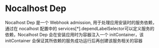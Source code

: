 # Nocalhost Dep

Nocalhost Dep 是一个 Webhook admission, 用于处理应用安装时的服务依赖，通过在 nocalhost 配置中的 services[*].dependLabelSelector可以定义服务的依赖，Nocalhost Dep 会在安装应用时为容器注入一个 initContainer，该 initContainer 会保证其所依赖的服务成功运行后再创建该服务相关的容器